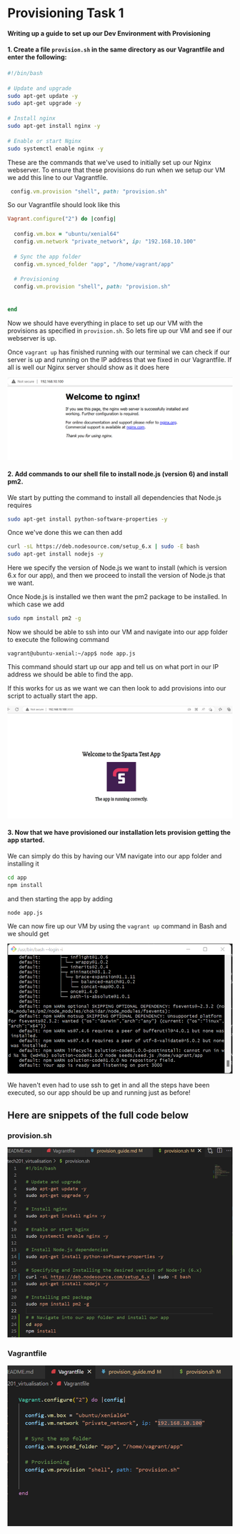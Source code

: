 # Provisioning Task 1

#### Writing up a guide to set up our Dev Environment with Provisioning

#### 1. Create a file `provision.sh` in the same directory as our Vagrantfile and enter the following:
```sh
#!/bin/bash

# Update and upgrade
sudo apt-get update -y
sudo apt-get upgrade -y

# Install nginx
sudo apt-get install nginx -y

# Enable or start Nginx
sudo systemctl enable nginx -y
```
These are the commands that we've used to initially set up our Nginx webserver. To ensure that these provisions do run when we setup our VM we add this line to our Vagrantfile.
```Ruby
 config.vm.provision "shell", path: "provision.sh"
```
So our Vagrantfile should look like this
```Ruby
Vagrant.configure("2") do |config|

  config.vm.box = "ubuntu/xenial64"
  config.vm.network "private_network", ip: "192.168.10.100"

  # Sync the app folder
  config.vm.synced_folder "app", "/home/vagrant/app"

  # Provisioning
  config.vm.provision "shell", path: "provision.sh"


end
```
Now we should have everything in place to set up our VM with the provisions as specified in `provision.sh`. So lets fire up our VM and see if our webserver is up.

Once `vagrant up` has finished running with our terminal we can check if our server is up and running on the IP address that we fixed in our Vagrantfile. If all is well our Nginx server should show as it does here

![](nginx_server.png)

#### 2. Add commands to our shell file to install node.js (version 6) and install pm2.

We start by putting the command to install all dependencies that Node.js requires
```sh
sudo apt-get install python-software-properties -y
```
Once we've done this we can then add 
```sh
curl -sL https://deb.nodesource.com/setup_6.x | sudo -E bash
sudo apt-get install nodejs -y
```
Here we specify the version of Node.js we want to install (which is version 6.x for our app), and then we proceed to install the version of Node.js that we want.

Once Node.js is installed we then want the pm2 package to be installed. In which case we add 
```sh
sudo npm install pm2 -g
```
Now we should be able to ssh into our VM and navigate into our app folder to execute the following command 
```
vagrant@ubuntu-xenial:~/app$ node app.js
```
This command should start up our app and tell us on what port in our IP address we should be able to find the app.

If this works for us as we want we can then look to add provisions into our script to actually start the app.

![](spartatestapp.png)

#### 3. Now that we have provisioned our installation lets provision getting the app started.

We can simply do this by having our VM navigate into our app folder and installing it
```sh
cd app
npm install
```
and then starting the app by adding
```sh
node app.js
```
We can now fire up our VM by using the `vagrant up` command in Bash and we should get

![](provisionedVM.png)

We haven't even had to use ssh to get in and all the steps have been executed, so our app should be up and running just as before!

## Here are snippets of the full code below
### provision.sh

![](provisionsh.png)

### Vagrantfile

![](Vagrantfile.png)